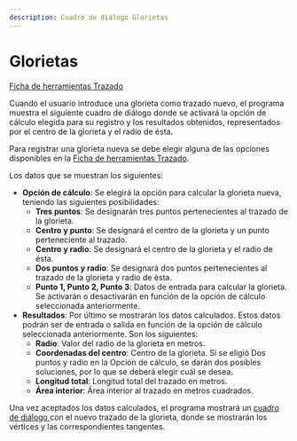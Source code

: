 ```yaml
---
description: Cuadro de diálogo Glorietas
---
```


# Glorietas

[Ficha de herramientas Trazado](../../fichas-de-herramientas/ficha-de-herramientas-trazado.md)

Cuando el usuario introduce una glorieta como trazado nuevo, el programa muestra el siguiente cuadro de diálogo donde se activará la opción de cálculo elegida para su registro y los resultados obtenidos, representados por el centro de la glorieta y el radio de ésta.

Para registrar una glorieta nueva se debe elegir alguna de las opciones disponibles en la [Ficha de herramientas Trazado](../../fichas-de-herramientas/ficha-de-herramientas-trazado.md).

Los datos que se muestran los siguientes:

* **Opción de cálculo**: Se elegirá la opción para calcular la glorieta nueva, teniendo las siguientes posibilidades:
  * **Tres puntos**: Se designarán tres puntos pertenecientes al trazado de la glorieta.
  * **Centro y punto**: Se designará el centro de la glorieta y un punto perteneciente al trazado.
  * **Centro y radio**: Se designará el centro de la glorieta y el radio de ésta.
  * **Dos puntos y radio**: Se designará dos puntos pertenecientes al trazado de la glorieta y radio de ésta.
  * **Punto 1, Punto 2, Punto 3**: Datos de entrada para calcular la glorieta. Se activarán o desactivarán en función de la opción de cálculo seleccionada anteriormente.
* **Resultados**: Por último se mostrarán los datos calculados. Estos datos podrán ser de entrada o salida en función de la opción de cálculo seleccionada anteriormente. Son los siguientes:
  * **Radio**: Valor del radio de la glorieta en metros.
  * **Coordenadas del centro**: Centro de la glorieta. Si se eligió Dos puntos y radio en la Opción de cálculo, se darán dos posibles soluciones, por lo que se deberá elegir cuál se desea.
  * **Longitud total**: Longitud total del trazado en metros.
  * **Área interior**: Área interior al trazado en metros cuadrados.

Una vez aceptados los datos calculados, el programa mostrará un [cuadro de diálogo ](insertar-elemento-curvo.md)con el nuevo trazado de la glorieta, donde se mostrarán los vértices y las correspondientes tangentes.

